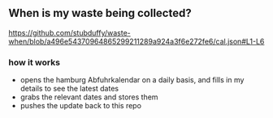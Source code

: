 ## When is my waste being collected?
  https://github.com/stubduffy/waste-when/blob/a496e54370964865299211289a924a3f6e272fe6/cal.json#L1-L6
  
  ### how it works
  - opens the hamburg Abfuhrkalendar on a daily basis, and fills in my details to see the latest dates
  - grabs the relevant dates and stores them
  - pushes the update back to this repo
  
